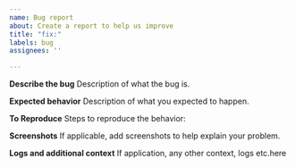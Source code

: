 ```yaml
---
name: Bug report
about: Create a report to help us improve
title: "fix:"
labels: bug
assignees: ''

---
```


**Describe the bug**
Description of what the bug is.

**Expected behavior**
Description of what you expected to happen.

**To Reproduce**
Steps to reproduce the behavior:

**Screenshots**
If applicable, add screenshots to help explain your problem.

**Logs and additional context**
If application, any other context, logs etc.here
